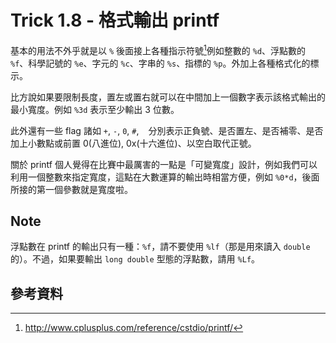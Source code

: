 # Trick 1.8 - 格式輸出 printf

基本的用法不外乎就是以 `%` 後面接上各種指示符號[^1]例如整數的 `%d`、浮點數的 `%f`、科學記號的 `%e`、字元的 `%c`、字串的 `%s`、指標的 `%p`。外加上各種格式化的標示。

比方說如果要限制長度，置左或置右就可以在中間加上一個數字表示該格式輸出的最小寬度。例如 `%3d` 表示至少輸出 3 位數。

此外還有一些 flag 諸如 `+`, `-`, `0`, `#`, ` ` 分別表示正負號、是否置左、是否補零、是否加上小數點或前置 0(八進位), 0x(十六進位)、以空白取代正號。

關於 printf 個人覺得在比賽中最厲害的一點是「可變寬度」設計，例如我們可以利用一個整數來指定寬度，這點在大數運算的輸出時相當方便，例如 `%0*d`，後面所接的第一個參數就是寬度啦。

## Note

浮點數在 printf 的輸出只有一種：`%f`，請不要使用 `%lf`（那是用來讀入 `double` 的）。不過，如果要輸出 `long double` 型態的浮點數，請用 `%Lf`。

## 參考資料

[^1]: http://www.cplusplus.com/reference/cstdio/printf/